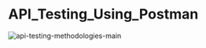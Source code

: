 # API_Testing_Using_Postman
![api-testing-methodologies-main](https://github.com/user-attachments/assets/82edc3fd-90d7-4caf-9b61-c056f80ffc43)
